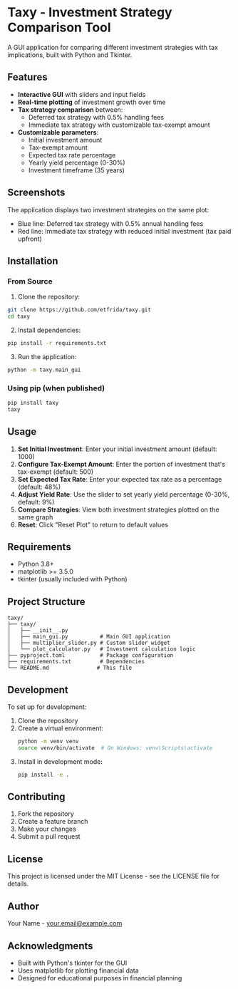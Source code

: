 # Taxy - Investment Strategy Comparison Tool

A GUI application for comparing different investment strategies with tax implications, built with Python and Tkinter.

## Features

- **Interactive GUI** with sliders and input fields
- **Real-time plotting** of investment growth over time
- **Tax strategy comparison** between:
  - Deferred tax strategy with 0.5% handling fees
  - Immediate tax strategy with customizable tax-exempt amount
- **Customizable parameters**:
  - Initial investment amount
  - Tax-exempt amount
  - Expected tax rate percentage
  - Yearly yield percentage (0-30%)
  - Investment timeframe (35 years)

## Screenshots

The application displays two investment strategies on the same plot:
- Blue line: Deferred tax strategy with 0.5% annual handling fees
- Red line: Immediate tax strategy with reduced initial investment (tax paid upfront)

## Installation

### From Source

1. Clone the repository:
```bash
git clone https://github.com/etfrida/taxy.git
cd taxy
```

2. Install dependencies:
```bash
pip install -r requirements.txt
```

3. Run the application:
```bash
python -m taxy.main_gui
```

### Using pip (when published)

```bash
pip install taxy
taxy
```

## Usage

1. **Set Initial Investment**: Enter your initial investment amount (default: 1000)
2. **Configure Tax-Exempt Amount**: Enter the portion of investment that's tax-exempt (default: 500)
3. **Set Expected Tax Rate**: Enter your expected tax rate as a percentage (default: 48%)
4. **Adjust Yield Rate**: Use the slider to set yearly yield percentage (0-30%, default: 9%)
5. **Compare Strategies**: View both investment strategies plotted on the same graph
6. **Reset**: Click "Reset Plot" to return to default values

## Requirements

- Python 3.8+
- matplotlib >= 3.5.0
- tkinter (usually included with Python)

## Project Structure

```
taxy/
├── taxy/
│   ├── __init__.py
│   ├── main_gui.py          # Main GUI application
│   ├── multiplier_slider.py # Custom slider widget
│   └── plot_calculator.py   # Investment calculation logic
├── pyproject.toml           # Package configuration
├── requirements.txt         # Dependencies
└── README.md               # This file
```

## Development

To set up for development:

1. Clone the repository
2. Create a virtual environment:
   ```bash
   python -m venv venv
   source venv/bin/activate  # On Windows: venv\Scripts\activate
   ```
3. Install in development mode:
   ```bash
   pip install -e .
   ```

## Contributing

1. Fork the repository
2. Create a feature branch
3. Make your changes
4. Submit a pull request

## License

This project is licensed under the MIT License - see the LICENSE file for details.

## Author

Your Name - your.email@example.com

## Acknowledgments

- Built with Python's tkinter for the GUI
- Uses matplotlib for plotting financial data
- Designed for educational purposes in financial planning